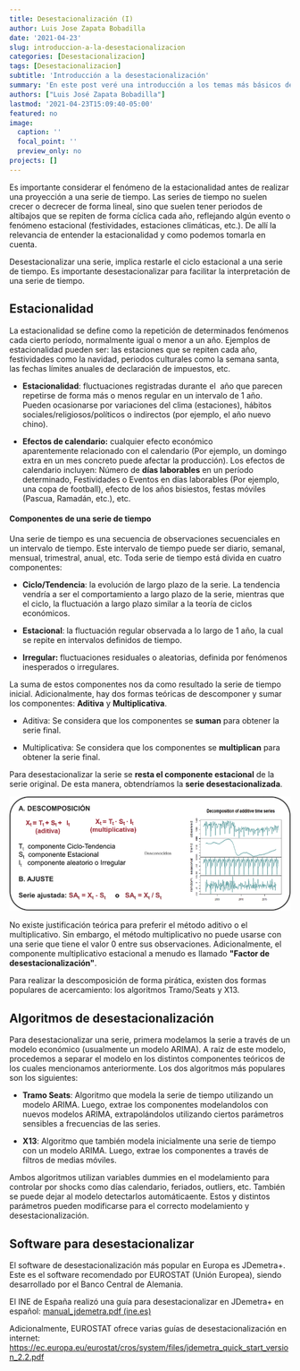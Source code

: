 ```yaml
---
title: Desestacionalización (I)
author: Luis Jose Zapata Bobadilla
date: '2021-04-23'
slug: introduccion-a-la-desestacionalizacion
categories: [Desestacionalizacion]
tags: [Desestacionalizacion]
subtitle: 'Introducción a la desestacionalización'
summary: 'En este post veré una introducción a los temas más básicos de la desestacionalización'
authors: ["Luis José Zapata Bobadilla"]
lastmod: '2021-04-23T15:09:40-05:00'
featured: no
image:
  caption: ''
  focal_point: ''
  preview_only: no
projects: []
---
```


Es importante considerar el fenómeno de la estacionalidad antes de realizar una proyección a una serie de tiempo. Las series de tiempo no suelen crecer o decrecer de forma lineal, sino que suelen tener periodos de altibajos que se repiten de forma cíclica cada año, reflejando algún evento o fenómeno estacional (festividades, estaciones climáticas, etc.). De allí la relevancia de entender la estacionalidad y como podemos tomarla en cuenta.

Desestacionalizar una serie, implica restarle el ciclo estacional a una serie de tiempo. Es importante desestacionalizar para facilitar la interpretación de una serie de tiempo.

## Estacionalidad

La estacionalidad se define como la repetición de determinados fenómenos cada cierto período, normalmente igual o menor a un año. Ejemplos de estacionalidad pueden ser: las estaciones que se repiten cada año, festividades como la navidad, periodos culturales como la semana santa, las fechas límites anuales de declaración de impuestos, etc.

-   **Estacionalidad**: fluctuaciones registradas durante el  año que parecen repetirse de forma
    más o menos regular en un intervalo de 1 año. Pueden ocasionarse por variaciones del clima (estaciones), hábitos sociales/religiosos/políticos o indirectos (por ejemplo, el año nuevo chino).

-   **Efectos de calendario:** cualquier efecto económico aparentemente relacionado con el calendario (Por ejemplo, un domingo extra en un mes concreto puede afectar la producción). Los efectos de calendario incluyen: Número de **días laborables** en un período determinado, Festividades o Eventos en días laborables (Por ejemplo, una copa de football), efecto de los años bisiestos, festas móviles (Pascua, Ramadán, etc.), etc.

#### Componentes de una serie de tiempo

Una serie de tiempo es una secuencia de observaciones secuenciales en un intervalo de tiempo. Este intervalo de tiempo puede ser diario, semanal, mensual, trimestral, anual, etc. Toda serie de tiempo está divida en cuatro componentes:

-   **Ciclo/Tendencia**: la evolución de largo plazo de la serie. La tendencia vendría a ser el comportamiento a largo plazo de la serie, mientras que el ciclo, la fluctuación a largo plazo similar a la teoría de ciclos económicos.

-   **Estacional**: la fluctuación regular observada a lo largo de 1 año, la cual se repite en intervalos definidos de tiempo.

-   **Irregular:** fluctuaciones residuales o
    aleatorias, definida por fenómenos inesperados o irregulares.

La suma de estos componentes nos da como resultado la serie de tiempo inicial. Adicionalmente, hay dos formas teóricas de descomponer y sumar los componentes: **Aditiva** y **Multiplicativa**.

-   Aditiva: Se considera que los componentes se **suman** para obtener la serie final.

-   Multiplicativa: Se considera que los componentes se **multiplican** para obtener la serie final.

Para desestacionalizar la serie se **resta el componente estacional** de la serie original. De esta manera, obtendríamos la **serie desestacionalizada**.

![](imagen1.png "Componentes de desestacionalización")

No existe justificación teórica para preferir el método aditivo o el multiplicativo. Sin embargo, el método multiplicativo no puede usarse con una serie que tiene el valor 0 entre sus observaciones. Adicionalmente, el componente multiplicativo estacional a menudo es llamado **"Factor de desestacionalización"**.

Para realizar la descomposición de forma pirática, existen dos formas populares de acercamiento: los algoritmos Tramo/Seats y X13.

## Algoritmos de desestacionalización

Para desestacionalizar una serie, primera modelamos la serie a través de un modelo económico (usualmente un modelo ARIMA). A raíz de este modelo, procedemos a separar el modelo en los distintos componentes teóricos de los cuales mencionamos anteriormente. Los dos algoritmos más populares son los siguientes:

-   **Tramo Seats**: Algoritmo que modela la serie de tiempo utilizando un modelo ARIMA. Luego, extrae los componentes modelandolos con nuevos modelos ARIMA, extrapolándolos utilizando ciertos parámetros sensibles a frecuencias de las series.

-   **X13**: Algoritmo que también modela inicialmente una serie de tiempo con un modelo ARIMA. Luego, extrae los componentes a través de filtros de medias móviles.

Ambos algoritmos utilizan variables dummies en el modelamiento para controlar por shocks como días calendario, feriados, outliers, etc. También se puede dejar al modelo detectarlos automáticaente. Estos y distintos parámetros pueden modificarse para el correcto modelamiento y desestacionalización.

## Software para desestacionalizar

El software de desestacionalización más popular en Europa es JDemetra+. Este es el software recomendado por EUROSTAT (Unión Europea), siendo desarrollado por el Banco Central de Alemania.

El INE de España realizó una guía para desestacionalizar en JDemetra+ en español: [manual_jdemetra.pdf (ine.es)](https://www.ine.es/clasifi/manual_jdemetra.pdf)

Adicionalmente, EUROSTAT ofrece varias guías de desestacionalización en internet: <https://ec.europa.eu/eurostat/cros/system/files/jdemetra_quick_start_version_2.2.pdf>
